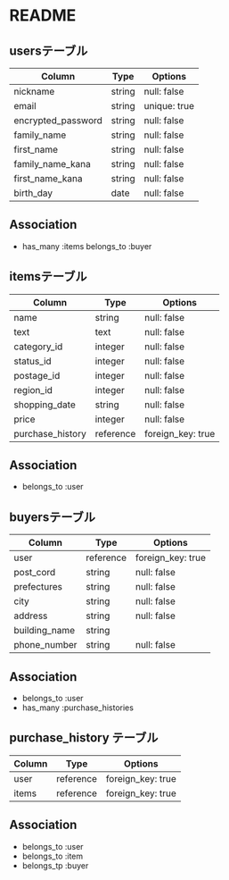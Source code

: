 # README

## usersテーブル

| Column             |  Type  | Options      |
| ------------------ | ------ | -----------  | 
| nickname           | string | null: false  |
| email              | string | unique: true |
| encrypted_password | string | null: false  |
| family_name        | string | null: false  |
| first_name         | string | null: false  |
| family_name_kana   | string | null: false  |
| first_name_kana    | string | null: false  |
| birth_day           | date   | null: false  |

## Association
- has_many :items
  belongs_to :buyer



## itemsテーブル

| Column           |  Type     | Options           |
| ---------------- | --------- | ----------------- |
| name             | string    | null: false       |
| text             | text      | null: false       |
| category_id      | integer   | null: false       |
| status_id        | integer   | null: false       |
| postage_id       | integer   | null: false       |
| region_id        | integer   | null: false       |
| shopping_date    | string    | null: false       |
| price            | integer   | null: false       |
| purchase_history | reference | foreign_key: true |
## Association
- belongs_to :user





## buyersテーブル

| Column        |  Type     | Options           |
| ------------- | --------- | ----------------- |
| user          | reference | foreign_key: true |
| post_cord     | string    | null: false       |
| prefectures   | string    | null: false       |
| city          | string    | null: false       |
| address       | string    | null: false       |
| building_name | string    |                   |
| phone_number  | string    | null: false       |

## Association
- belongs_to :user
- has_many :purchase_histories



## purchase_history テーブル

| Column         |  Type     | Options           |
| -------------- | --------- | ----------------- |
| user           | reference | foreign_key: true |
| items          | reference | foreign_key: true |

## Association
- belongs_to :user
- belongs_to :item
- belongs_tp :buyer